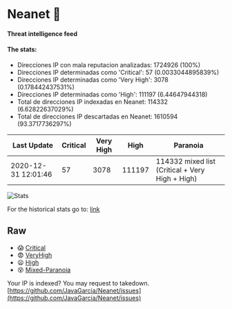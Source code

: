 # Neanet :hocho:
#### Threat intelligence feed
#### The stats:

- Direcciones IP con mala reputacion analizadas: 1724926 (100%)
- Direcciones IP determinadas como 'Critical':  57 (0.0033044895839%)
- Direcciones IP determinadas como 'Very High':  3078 (0.178442437531%)
- Direcciones IP determinadas como 'High':  111197 (6.44647944318)
- Total de direcciones IP indexadas en Neanet:  114332 (6.62822637029%)
- Total de direcciones IP descartadas en Neanet:  1610594 (93.3717736297%)

| Last Update | Critical | Very High | High | Paranoia |
| --- | --- | --- | --- | --- |
| 2020-12-31 12:01:46 | 57 | 3078 | 111197 | 114332 mixed list (Critical + Very High + High)|

![Stats](https://docs.google.com/spreadsheets/d/e/2PACX-1vSnaNMIXVabIpDJjufMlzH7poXnshF3mgd8Is1g9ytUEzVsP5my4Trn8f-xkoLLQ38xpL3HtmUexLo6/pubchart?oid=501124687&format=image)

For the historical stats go to: [link](/stats.csv)
## Raw
- :scream: [Critical](https://raw.githubusercontent.com/JavaGarcia/Neanet/master/blacklists/neanet_critical.txt)
- :fearful: [VeryHigh](https://raw.githubusercontent.com/JavaGarcia/Neanet/master/blacklists/neanet_veryHigh.txtt)
- :frowning: [High](https://raw.githubusercontent.com/JavaGarcia/Neanet/master/blacklists/neanet_high.txt)
- :dizzy_face: [Mixed-Paranoia](https://raw.githubusercontent.com/JavaGarcia/Neanet/master/blacklists/neanet_all.txt)


Your IP is indexed? You may request to takedown. [https://github.com/JavaGarcia/Neanet/issues](https://github.com/JavaGarcia/Neanet/issues)



































































































































































































































































































































































































































































































































































































































































































































































































































































































































































































































































































































































































































































































































































































































































































































































































































































































































































































































































































































































































































































































































































































































































































































































































































































































































































































































































































































































































































































































































































































































































































































































































































































































